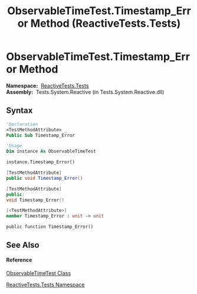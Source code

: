 ﻿---
title: ObservableTimeTest.Timestamp_Error Method  (ReactiveTests.Tests)
TOCTitle: Timestamp_Error Method
ms:assetid: M:ReactiveTests.Tests.ObservableTimeTest.Timestamp_Error
ms:mtpsurl: https://msdn.microsoft.com/en-us/library/reactivetests.tests.observabletimetest.timestamp_error(v=VS.103)
ms:contentKeyID: 36619652
ms.date: 06/28/2011
mtps_version: v=VS.103
f1_keywords:
- ReactiveTests.Tests.ObservableTimeTest.Timestamp_Error
dev_langs:
- CSharp
- JScript
- VB
- FSharp
- c++
---

# ObservableTimeTest.Timestamp\_Error Method

**Namespace:**  [ReactiveTests.Tests](hh289046\(v=vs.103\).md)  
**Assembly:**  Tests.System.Reactive (in Tests.System.Reactive.dll)

## Syntax

``` vb
'Declaration
<TestMethodAttribute> _
Public Sub Timestamp_Error
```

``` vb
'Usage
Dim instance As ObservableTimeTest

instance.Timestamp_Error()
```

``` csharp
[TestMethodAttribute]
public void Timestamp_Error()
```

``` c++
[TestMethodAttribute]
public:
void Timestamp_Error()
```

``` fsharp
[<TestMethodAttribute>]
member Timestamp_Error : unit -> unit 
```

``` jscript
public function Timestamp_Error()
```

## See Also

#### Reference

[ObservableTimeTest Class](hh315045\(v=vs.103\).md)

[ReactiveTests.Tests Namespace](hh289046\(v=vs.103\).md)


